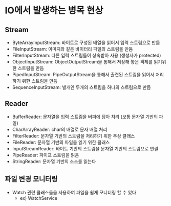 # IO에서 발생하는 병목 현상

## Stream
- ByteArrayInputStream: 바이트로 구성된 배열을 읽어서 입력 스트림으로 만듬
- FileInputStream: 이미지와 같은 바이터리 파일의 스트림을 만듬
- FilterInputStream: 다른 입력 스트림들이 상속받아 사용 (생성자가 protected)
- ObjectInputStream: ObjectOutputStream을 통해서 저장해 놓은 객체를 읽기위한 스트림을 만듬
- PipedInputStream: PipeOutputStream을 통해서 출련된 스트림을 읽어서 처리하기 위한 스트림을 만듬
- SequenceInputStream: 별개인 두개의 스트림을 하나의 스트림으로 만듬

## Reader
- BufferReader: 문자열을 입력 스트림을 버퍼에 담아 처리 (보통 문자열 기반의 파일)
- CharArrayReader: char의 배열로 문자 배열 처리
- FilterReader: 문자열 기반의 스트림을 처리하기 위한 추상 클래스
- FileReader: 문자열 기반의 파일을 읽기 위한 클래스
- InputStreamReader: 바이트 기반의 스트림을 문자열 기반의 스트림으로 연결
- PipeReader: 파이프 스트림을 읽음
- StringReader: 문자열 기반의 소스를 읽는다

## 파일 변경 모니터링
- Watch 관련 클래스들을 사용하여 파일을 쉽게 모니터링 할 수 있다
    - ex) WatchService
